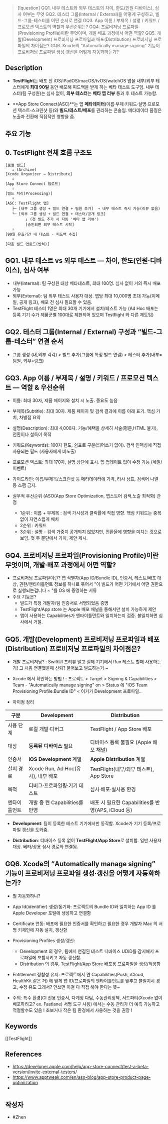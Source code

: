 
>[!question]
>GQ1.  내부 테스트와 외부 테스트의 차이, 한도(인원·디바이스), 심사 여부는 무엇
>GQ2. 테스터 그룹(Internal / External)을 어떻게 구성하고, 빌드-그룹-테스터를 어떤 순서로 연결
>GQ3. App 이름 / 부제목 / 설명 / 키워드 / 프로모션 텍스트의 역할과 우선순위는?
>GQ4. 프로비저닝 프로파일(Provisioning Profile)이란 무엇이며, 개발·배포 과정에서 어떤 역할?
>GQ5. 개발(Development) 프로비저닝 프로파일과 배포(Distribution) 프로비저닝 프로파일의 차이점은?
>GQ6. Xcode의 “Automatically manage signing” 기능이 프로비저닝 프로파일 생성·갱신을 어떻게 자동화하는가?

## Description
-  **TestFlight**는 배포 전 iOS/iPadOS/macOS/tvOS/watchOS 앱을 내부/외부 테스터에게 **최대 90일** 동안 배포해 피드백을 받게 하는 베타 테스트 도구임. 내부 테스터(팀 구성원)는 심사 없이, **외부 테스터**는 **베타 앱 리뷰** 통과 후 테스트 가능함. 
    
- **App Store Connect(ASC)**는 앱 **메타데이터**(이름·부제·키워드·설명·프로모션 텍스트·스크린샷 등)와 **빌드/테스트/배포**를 관리하는 콘솔임. 메타데이터 품질은 노출과 전환에 직접적인 영향을 줌.

## 주요 기능
## 0. TestFlight 전체 흐름 구조도 
```
[로컬 빌드] 
   ↓ (Archive)
[Xcode Organizer → Distribute]
   ↓
[App Store Connect 업로드]
   ↓
[빌드 처리(Processing)]
   ↓
[ASC: TestFlight 탭]
   ├─ [내부 그룹 생성 + 빌드 연결 + 팀원 추가]  → 내부 테스트 즉시 가능(리뷰 없음)
   └─ [외부 그룹 생성 + 빌드 연결 + 테스터/공개 링크] 
         ↓ (첫 빌드 추가 시 자동 '베타 앱 리뷰')
         [승인되면 외부 테스트 시작]
   ↓
[90일 유효기간 내 테스트 · 피드백 수집]
   ↓
[다음 빌드 업로드(반복)]
```
## **GQ1. 내부 테스트 vs 외부 테스트 — 차이, 한도(인원·디바이스), 심사 여부**
- 내부(Internal): 팀 구성원 대상 베타테스트, 최대 100명. 심사 없이 거의 즉시 배포 가능
- 외부(External): 팀 외부 테스트 사용자 대상. 앱당 최대 10,000명 초대 가능(이메일, 공개 링크), 배포 전 심사 필요할 수 있음. 
- TestFlight 테스터 1명은 최대 30개 기기에서 설치/테스트 가능 (Ad Hoc 배포는 등록 기기 수가 제품군별 100대로 제한되어 있으며 Testflight 와 다른 제도임)

## **GQ2. 테스터 그룹(Internal / External) 구성과 “빌드‑그룹‑테스터” 연결 순서**
- 그룹 생성 (내,외부 각각) > 빌드 추가(그룹에 특정 빌드 연결) > 테스터 추가(내부=팀원, 외부=링크)

## **GQ3. App 이름 / 부제목 / 설명 / 키워드 / 프로모션 텍스트 — 역할 & 우선순위**
- 이름: 최대 30자, 제품 페이지와 설치 시 노출. 중요도 높음
- 부제목(Subtitle): 최대 30자. 제품 페이지 및 검색 결과에 이름 아래 표기. 핵심 가치, 차별점 요약
- 설명(Description): 최대 4,000자. 기능/혜택을 상세히 서술(평문,HTML 불가), 전환이나 설득이 목적
- 키워드(Keywords): 100자 한도, 쉼표로 구분(띄어쓰기 없이). 검색 인덱싱에 직접 사용되는 필드 (사용자에게 비노출)
- 프로모션 텍스트: 최대 170자, 설명 상단에 표시. 앱 업데이트 없이 수정 가능 (세일/이벤트)

- 가이드라인: 이름/부제목/스크린샷 등 메타데이터에 가격, 타사 상표, 검색어 나열 등 스팸 금지. 

- 실무적 우선순위 (ASO(App Store Optimization, 앱스토어 검색,노출 최적화) 관점 
	- 1순위 : 이름 + 부제목 : 검색 가시성과 클릭률에 직접 영향. 핵심 키워드는 중복 없이 자연스럽게 배치 
	- 2순위 : 키워드 
	- 3순위 : 설명 - 검색 가중치 공개되지 않았지만, 전환율에 영향을 미치는 것으로 보임. 첫 두 문단에서 가치, 제안 제시. 

## **GQ4. 프로비저닝 프로파일(Provisioning Profile)이란 무엇이며, 개발·배포 과정에서 어떤 역할?**
- 프로비저닝 프로파일이란? 앱 식별자(App ID/Bundle ID), 인증서, 테스트/배포 대상, 권한/엔타이틀먼트 정보를 하나로 묶어서 "이 빌드가 어떤 기기에서 어떤 권한으로 실행되는겁니다 ~ "를 OS 에 증명하는 서류
- 주요 기능은? 
	- 빌드가 특정 개발자/팀 인증서로 서명되었음 증명
	- TestFlight/App store 는 Apple 배포 채널을 통해서만 설치 가능하게 제안
	- 앱이 사용하는 Capabilities가 엔타이틀먼트와 일치하는지 검증. 불일치하면 심사에서 거절. 

## **GQ5. 개발(Development) 프로비저닝 프로파일과 배포(Distribution) 프로비저닝 프로파일의 차이점은?**

- 개발 프로비저닝? : SwiftUI 프리뷰 말고 실제 기기에서 Run 테스트 할때 사용하는 거! 그 처음 연결했을때 신뢰? 물어보고 빌드하는거 ~ 
- Xcode 에서 확인하는 방법 ! : 프로젝트 > Target > Signing & Capabilities > Team - "Automatically manage signing" on > Status 에 "iOS Team Provisioning Profile:Bundle ID" < 이거가 Development 프로파일.. 

- 차이점 정리

| **구분** | **Development**              | **Distribution**                         |
| ------ | ---------------------------- | ---------------------------------------- |
| 사용 단계  | 로컬 개발·디버그                    | TestFlight / App Store 배포                |
| 대상     | **등록된 디바이스** 필요              | 디바이스 등록 불필요 (Apple 배포 채널)                |
| 인증서    | **iOS Development** 계열       | **Apple Distribution** 계열                |
| 설치 경로  | Xcode Run, Ad Hoc(유사), 내부 배포 | TestFlight(내부/외부 테스트), App Store         |
| 목적     | 디버그·프로파일링·기기 테스트             | 심사·배포·실사용 환경                             |
| 엔타이틀먼트 | 개발 중 켠 Capabilities를 반영      | 배포 시 필요한 Capabilities를 반영(APS, iCloud 등) |

- **Development**: 팀이 등록한 테스트 기기에서만 동작함. Xcode가 기기 등록/프로파일 갱신을 도와줌.
    
- **Distribution**: 디바이스 등록 없이 **TestFlight/App Store**로 설치함. 일반 사용자 대상. 베타/상용 심사 경로와 연결됨.

## **GQ6. Xcode의 “Automatically manage signing” 기능이 프로비저닝 프로파일 생성·갱신을 어떻게 자동화하는가?**

- 뭘 자동화하나? 
- App Id(identifier) 생성/동기화: 프로젝트의 Bundle ID와 일치하는 App ID 를 Apple Developer 포털에 생성하고 연결함 
- Certificate 연동: 배포에 필요한 인증서를 확인하고 필요한 경우 개발자 Mac 의 서명 키체인에 자동 설치, 갱신함 
- Provisioning Profiles 생성/갱신:
	- Development 의 경우, 팀에서 연결된 테스트 디바이스 UDID를 감지해서 프로파일에 포함시키고 자동 갱신함. 
	- Distribution 의 경우, TestFlight/App Store 배포용 프로파일을 생성/적용함
- Entitlement 정합성 유지: 프로젝트에서 켠 Capabilities(Push, iCloud, HealthKit 같은 거) 에 맞게 앱 ID/프로파일의 엔타이틀먼트를 맞추고 불일치시 경고, 수정 유도 
그래서? 안쓰면 이걸 다 직접 해야 한다는 뜻~ 

- 주의: 특수 환경(CI 전용 인증서, 다계정 다팀, 수동관리정책, 서드파티(Xcode 없이 배포하려고? ex. Fastlane) 서명 도구 사용) 에서는 수동 관리가 더 예측 가능하고 적절할수도 있음 ! 초보거나 작은 팀 환경에서 사용하는 것을 권장 ! 
## Keywords
[[TestFlight]]

## References
- https://developer.apple.com/help/app-store-connect/test-a-beta-version/invite-external-testers/
- https://www.apptweak.com/en/aso-blog/app-store-product-page-optimization
- 

## 작성자
- #Zhen 